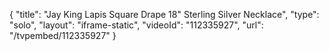 {
    "title": "Jay King Lapis Square Drape 18\" Sterling Silver Necklace",
    "type": "solo",
    "layout": "iframe-static",
    "videoId": "112335927",
    "url": "\/tvpembed\/112335927"
}